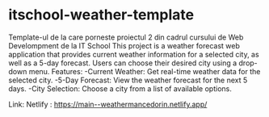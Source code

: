 # itschool-weather-template
Template-ul de la care porneste proiectul 2 din cadrul cursului de Web Develompment de la IT School
This project is a weather forecast web application that provides current weather information for a selected city, as well as a 5-day forecast. Users can choose their desired city using a drop-down menu.
Features:
-Current Weather: Get real-time weather data for the selected city.
-5-Day Forecast: View the weather forecast for the next 5 days.
-City Selection: Choose a city from a list of available options.

Link: Netlify : https://main--weathermancedorin.netlify.app/
